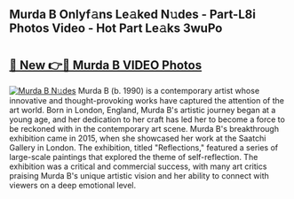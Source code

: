 ## Murda B Onlyf𝚊ns Le𝚊ked N𝚞des - Part-L8i Photos Video - Hot Part Le𝚊ks 3wuPo

# <h2><a href="http://ab18522.deff.icu/?id=Murda+B">🔗 New 👉🔴 Murda B VIDEO Photos</a></h2>

[![Murda B N𝚞des](https://i.imgur.com/rIISA9y.gif)](http://ab18522.deff.icu/?id=Murda+B)
Murda B (b. 1990) is a contemporary artist whose innovative and thought-provoking works have captured the attention of the art world. Born in London, England, Murda B's artistic journey began at a young age, and her dedication to her craft has led her to become a force to be reckoned with in the contemporary art scene. Murda B's breakthrough exhibition came in 2015, when she showcased her work at the Saatchi Gallery in London. The exhibition, titled "Reflections," featured a series of large-scale paintings that explored the theme of self-reflection. The exhibition was a critical and commercial success, with many art critics praising Murda B's unique artistic vision and her ability to connect with viewers on a deep emotional level.
